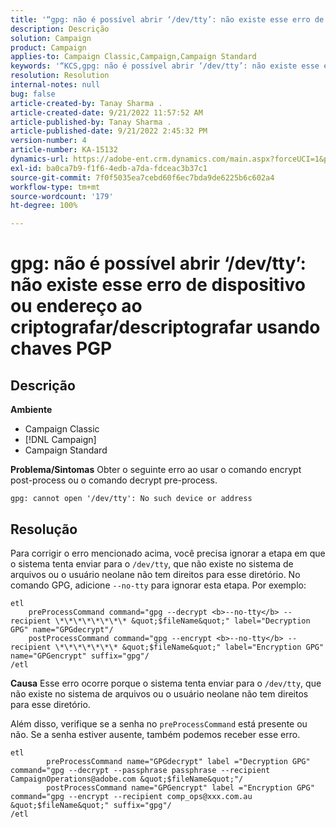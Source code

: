 ```yaml
---
title: '“gpg: não é possível abrir ‘/dev/tty’: não existe esse erro de dispositivo ou endereço ao criptografar/descriptografar usando chaves PGP”'
description: Descrição
solution: Campaign
product: Campaign
applies-to: Campaign Classic,Campaign,Campaign Standard
keywords: '“KCS,gpg: não é possível abrir ‘/dev/tty’: não existe esse erro de dispositivo ou endereço ao criptografar/descriptografar usando chaves PGP”'
resolution: Resolution
internal-notes: null
bug: false
article-created-by: Tanay Sharma .
article-created-date: 9/21/2022 11:57:52 AM
article-published-by: Tanay Sharma .
article-published-date: 9/21/2022 2:45:32 PM
version-number: 4
article-number: KA-15132
dynamics-url: https://adobe-ent.crm.dynamics.com/main.aspx?forceUCI=1&pagetype=entityrecord&etn=knowledgearticle&id=16788499-a439-ed11-9db1-002248086735
exl-id: ba0ca7b9-f1f6-4edb-a7da-fdceac3b37c1
source-git-commit: 7f0f5035ea7cebd60f6ec7bda9de6225b6c602a4
workflow-type: tm+mt
source-wordcount: '179'
ht-degree: 100%

---
```


# gpg: não é possível abrir ‘/dev/tty’: não existe esse erro de dispositivo ou endereço ao criptografar/descriptografar usando chaves PGP

## Descrição

<b>Ambiente</b>
- Campaign Classic
- [!DNL Campaign]
- Campaign Standard



<b>Problema/Sintomas</b>
Obter o seguinte erro ao usar o comando encrypt post-process ou o comando decrypt pre-process.


```
gpg: cannot open '/dev/tty': No such device or address
```





## Resolução


Para corrigir o erro mencionado acima, você precisa ignorar a etapa em que o sistema tenta enviar para o `/dev/tty`, que não existe no sistema de arquivos ou o usuário neolane não tem direitos para esse diretório. No comando GPG, adicione `--no-tty` para ignorar esta etapa. Por exemplo:


```
etl
    preProcessCommand command="gpg --decrypt <b>--no-tty</b> --recipient \*\*\*\*\*\*\*\* &quot;$fileName&quot;" label="Decryption GPG" name="GPGdecrypt"/
    postProcessCommand command="gpg --encrypt <b>--no-tty</b> --recipient \*\*\*\*\*\*\* &quot;$fileName&quot;" label="Encryption GPG" name="GPGencrypt" suffix="gpg"/
/etl
```

<b>Causa</b>
Esse erro ocorre porque o sistema tenta enviar para o `/dev/tty`, que não existe no sistema de arquivos ou o usuário neolane não tem direitos para esse diretório.

Além disso, verifique se a senha no `preProcessCommand` está presente ou não. Se a senha estiver ausente, também podemos receber esse erro.


```
etl
        preProcessCommand name="GPGdecrypt" label ="Decryption GPG" command="gpg --decrypt --passphrase passphrase --recipient CampaignOperations@adobe.com &quot;$fileName&quot;"/
        postProcessCommand name="GPGencrypt" label ="Encryption GPG" command="gpg --encrypt --recipient comp_ops@xxx.com.au &quot;$fileName&quot;" suffix="gpg"/
/etl
```
